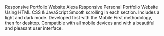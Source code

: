 Responsive Portfolio Website Alexa
Responsive Personal Portfolio Website Using HTML CSS & JavaScript
Smooth scrolling in each section.
Includes a light and dark mode.
Developed first with the Mobile First methodology, then for desktop.
Compatible with all mobile devices and with a beautiful and pleasant user interface.
